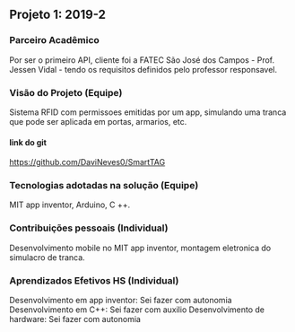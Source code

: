 ## Projeto 1: 2019-2



### Parceiro Acadêmico
Por ser o primeiro API, cliente foi a FATEC São José dos Campos - Prof. Jessen Vidal - tendo os requisitos definidos pelo professor responsavel.



### Visão do Projeto (Equipe)
Sistema RFID com permissoes emitidas por um app, simulando uma tranca que pode ser aplicada em portas, armarios, etc.

#### link do git
https://github.com/DaviNeves0/SmartTAG


### Tecnologias adotadas na solução (Equipe)

MIT app inventor, Arduino, C ++.



### Contribuições pessoais (Individual)

Desenvolvimento mobile no MIT app inventor, montagem eletronica do simulacro de tranca.


### Aprendizados Efetivos HS (Individual)

Desenvolvimento em app inventor: Sei fazer com autonomia 
Desenvolvimento em C++: Sei fazer com auxilio
Desenvolvimento de hardware: Sei fazer com autonomia 

